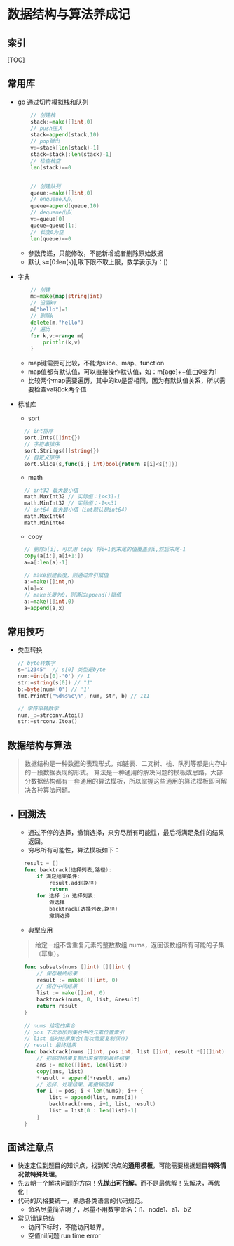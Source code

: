 # 数据结构与算法养成记


## 索引

  [TOC]

## 常用库

- go 通过切片模拟栈和队列
    ```go
        // 创建栈
        stack:=make([]int,0)
        // push压入
        stack=append(stack,10)
        // pop弹出
        v:=stack[len(stack)-1]
        stack=stack[:len(stack)-1]
        // 检查栈空
        len(stack)==0
  
  
        // 创建队列
        queue:=make([]int,0)
        // enqueue入队
        queue=append(queue,10)
        // dequeue出队
        v:=queue[0]
        queue=queue[1:]
        // 长度0为空
        len(queue)==0
    ```
    -  参数传递，只能修改，不能新增或者删除原始数据
    - 默认 s=[0:len(s)],取下限不取上限，数学表示为：[)
    
- 字典
    ```go
        // 创建
        m:=make(map[string]int)
        // 设置kv
        m["hello"]=1
        // 删除k
        delete(m,"hello")
        // 遍历
        for k,v:=range m{
        	println(k,v)
        }
    ```
    - map键需要可比较，不能为slice、map、function
    - map值都有默认值，可以直接操作默认值，如：m[age]++值由0变为1
    - 比较两个map需要遍历，其中的kv是否相同，因为有默认值关系，所以需要检查val和ok两个值

- 标准库
    - sort
    ```go
      // int排序
      sort.Ints([]int{})
      // 字符串排序
      sort.Strings([]string{})
      // 自定义排序
      sort.Slice(s,func(i,j int)bool{return s[i]<s[j]})
    ```
    - math
    ```go
      // int32 最大最小值
      math.MaxInt32 // 实际值：1<<31-1
      math.MinInt32 // 实际值：-1<<31
      // int64 最大最小值（int默认是int64）
      math.MaxInt64
      math.MinInt64
    ```
    - copy
    ```go
      // 删除a[i]，可以用 copy 将i+1到末尾的值覆盖到i,然后末尾-1
      copy(a[i:],a[i+1:])
      a=a[:len(a)-1]
      
      // make创建长度，则通过索引赋值
      a:=make([]int,n)
      a[n]=x
      // make长度为0，则通过append()赋值
      a:=make([]int,0)
      a=append(a,x)
    ```

## 常用技巧

- 类型转换
    ```go
    // byte转数字
    s="12345"  // s[0] 类型是byte
    num:=int(s[0]-'0') // 1
    str:=string(s[0]) // "1"
    b:=byte(num+'0') // '1'
    fmt.Printf("%d%s%c\n", num, str, b) // 111
    
    // 字符串转数字
    num,_:=strconv.Atoi()
    str:=strconv.Itoa()
    ```

## 数据结构与算法

> 数据结构是一种数据的表现形式，如链表、二叉树、栈、队列等都是内存中的一段数据表现的形式。
> 算法是一种通用的解决问题的模板或思路，大部分数据结构都有一套通用的算法模板，所以掌握这些通用的算法模板即可解决各种算法问题。

- 回溯法
    - 
    - 通过不停的选择，撤销选择，来穷尽所有可能性，最后将满足条件的结果返回。
    - 穷尽所有可能性，算法模板如下：
    ```go
      result = []
      func backtrack(选择列表,路径):
          if 满足结束条件:
              result.add(路径)
              return
          for 选择 in 选择列表:
              做选择
              backtrack(选择列表,路径)
              撤销选择
    ```
    - 典型应用
    > 给定一组不含重复元素的整数数组 nums，返回该数组所有可能的子集（幂集）。
    ```go
      func subsets(nums []int) [][]int {
          // 保存最终结果
          result := make([][]int, 0)
          // 保存中间结果
          list := make([]int, 0)
          backtrack(nums, 0, list, &result)
          return result
      }
      
      // nums 给定的集合
      // pos 下次添加到集合中的元素位置索引
      // list 临时结果集合(每次需要复制保存)
      // result 最终结果
      func backtrack(nums []int, pos int, list []int, result *[][]int) {
          // 把临时结果复制出来保存到最终结果
          ans := make([]int, len(list))
          copy(ans, list)
          *result = append(*result, ans)
          // 选择、处理结果、再撤销选择
          for i := pos; i < len(nums); i++ {
              list = append(list, nums[i])
              backtrack(nums, i+1, list, result)
              list = list[0 : len(list)-1]
          }
      }
    ```


## 面试注意点

- 快速定位到题目的知识点，找到知识点的**通用模板**，可能需要根据题目**特殊情况做特殊处理**。
- 先去朝一个解决问题的方向！**先抛出可行解**，而不是最优解！先解决，再优化！
- 代码的风格要统一，熟悉各类语言的代码规范。
    - 命名尽量简洁明了，尽量不用数字命名：i1、node1、a1、b2
- 常见错误总结
    - 访问下标时，不能访问越界。
    - 空值nil问题 run time error
